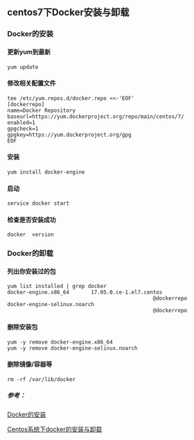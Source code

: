 ## centos7下Docker安装与卸载

[^注1]: Linux 内核需要3.10以上
[^注2]: 以下操作都以管理员账户运行

### Docker的安装

#### 更新yum到最新

```shell
yum update 
```



#### 修改相关配置文件

```shell
tee /etc/yum.repos.d/docker.repo <<-'EOF'
[dockerrepo]
name=Docker Repository
baseurl=https://yum.dockerproject.org/repo/main/centos/7/
enabled=1
gpgcheck=1
gpgkey=https://yum.dockerproject.org/gpg
EOF 
```



#### 安装

```shell
yum install docker-engine
```



#### 启动

```shell
service docker start
```



#### 检查是否安装成功

```shell
docker  version 
```



### Docker的卸载

#### 列出你安装过的包

```shell
yum list installed | grep docker
docker-engine.x86_64       17.05.0.ce-1.el7.centos
                                               @dockerrepo                      
docker-engine-selinux.noarch
                                               @dockerrepo     
```

#### 删除安装包

```shell
yum -y remove docker-engine.x86_64
yum -y remove docker-engine-selinux.noarch
```

#### 删除镜像/容器等

```shell
rm -rf /var/lib/docker
```



##### 参考：

[Docker的安装](https://blog.csdn.net/chenaima1314/article/details/79771831)

[Centos系统下docker的安装与卸载](https://blog.csdn.net/a527219336/article/details/50800181)